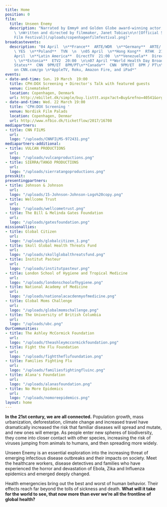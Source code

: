 ```yaml
---
title: Home
position: 0
film:
  title: Unseen Enemy
  description: "Narrated by Emmy® and Golden Globe award-winning actor, Jeffrey Wright
    \ \nWritten and directed by filmmaker, Janet Tobias\n\n![Official Selection: Copenhagen
    Film Festival](/uploads/copenhagenfilmfestival.png)"
broadcastevents:
  description: "04 April  \n**France**  ARTE/WDR  \n**Germany**  ARTE/ WDR  \n**Israel**
    \ YES  \n**Poland**  TVN  \n  \n05 April  \n**Hong Kong**  RTHK  21:00\n  \n06
    April  \n**Latin America**  DirectTV  21:00  \n**Venezuela**  DirectTV  22:00
    \ \n**Estonia**  ETV2  20:00  \n\n07 April **World Health Day Broadcast**\n**United
    States**  CNN  9PM/ET  8PM/PT\n**Canada**  CNN  9PM/ET  8PM / PT\n\n08 April **\nAvailable
    on CNN.com/go \n*AppleTV, Roku, Amazon Fire, and iPad*"
events:
- date-and-time: Sun. 19 March  19:00
  title: CPH:DOX Screening + Director's Talk with featured guests
  venue: Cinemateket
  location: Copenhagen, Denmark
  url: http://ebillet.dk/simple/buy.listtt.aspx?act=Buy&refno=40541&orgno=156&sysno=3
- date-and-time: Wed. 22 March 19:00
  title: 'CPH:DOX Screening '
  venue: Nordisk Film Palads
  location: Copenhagen, Denmar
  url: http://www.nfbio.dk/ticketflow/2017/16708
mediapartners:
- title: CNN FILMS
  url: 
  logo: "/uploads/CNNFILMS-972431.png"
mediapartners-additional:
- title: VULCAN PRODUCTIONS
  url: 
  logo: "/uploads/vulcanproductions.png"
- title: SIERRA/TANGO PRODUCTIONS
  url: 
  logo: "/uploads/sierratangoproductions.png"
presskit: 
presentingpartners:
- title: Johnson & Johnson
  url: 
  logo: "/uploads/15-Johnson-Johnson-Logo%20copy.png"
- title: Wellcome Trust
  url: 
  logo: "/uploads/wellcometrust.png"
- title: The Bill & Melinda Gates Foundation
  url: 
  logo: "/uploads/gatesfoundation.png"
missionallies:
- title: Global Citizen
  url: 
  logo: "/uploads/globalcitizen_1.png"
- title: Skoll Global Health Threats Fund
  url: 
  logo: "/uploads/skollglobalthreatsfund.png"
- title: Institut Pasteur
  url: 
  logo: "/uploads/institutpasteur.png"
- title: London School of Hygiene and Tropical Medicine
  url: 
  logo: "/uploads/londonschoolofhygiene.png"
- title: National Academy of Medicine
  url: 
  logo: "/uploads/nationalacacdenmyofmedicine.png"
- title: Global Moms Challenge
  url: 
  logo: "/uploads/globalmomschallenge.png"
- title: The University of British Columbia
  url: 
  logo: "/uploads/ubc.png"
OurCommunities:
- title: The Ashley McCormick Foundation
  url: 
  logo: "/uploads/theashleymccormickfoundation.png"
- title: Fight the Flu Foundation
  url: 
  logo: "/uploads/fighttheflufoundation.png"
- title: Families Fighting Flu
  url: 
  logo: "/uploads/familiesfightingfluinc.png"
- title: Alana's Foundation
  url: 
  logo: "/uploads/alanasfoundation.png"
- title: No More Epidemics
  url: 
  logo: "/uploads/nomoreepidemics.png"
layout: home
---
```


**In the 21st century, we are all connected.** Population growth, mass urbanization, deforestation, climate change and increased travel have dramatically increased the risk that familiar diseases will spread and mutate, and new ones will emerge. As people enter new spheres of biodiversity, they come into closer contact with other species, increasing the risk of viruses jumping from animals to humans, and then spreading more widely.

Unseen Enemy is an essential exploration into the increasing threat of emerging infectious disease outbreaks and their impacts on society. Meet the healthcare workers, disease detectives and families who have experienced the horror and devastation of Ebola, Zika and Influenza epidemics and emerged deeply changed.

Health emergencies bring out the best and worst of human behavior. Their effects reach far beyond the tolls of sickness and death. **What will it take for the world to see, that now more than ever we’re all the frontline of global health?**